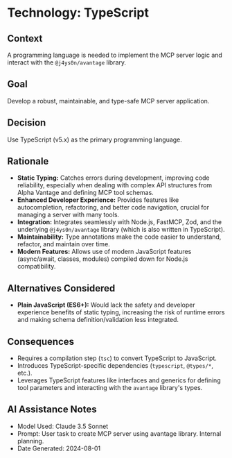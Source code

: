 # Technology: TypeScript

## Context

A programming language is needed to implement the MCP server logic and interact with the `@j4ys0n/avantage` library.

## Goal

Develop a robust, maintainable, and type-safe MCP server application.

## Decision

Use TypeScript (v5.x) as the primary programming language.

## Rationale

-   **Static Typing:** Catches errors during development, improving code reliability, especially when dealing with complex API structures from Alpha Vantage and defining MCP tool schemas.
-   **Enhanced Developer Experience:** Provides features like autocompletion, refactoring, and better code navigation, crucial for managing a server with many tools.
-   **Integration:** Integrates seamlessly with Node.js, FastMCP, Zod, and the underlying `@j4ys0n/avantage` library (which is also written in TypeScript).
-   **Maintainability:** Type annotations make the code easier to understand, refactor, and maintain over time.
-   **Modern Features:** Allows use of modern JavaScript features (async/await, classes, modules) compiled down for Node.js compatibility.

## Alternatives Considered

-   **Plain JavaScript (ES6+):** Would lack the safety and developer experience benefits of static typing, increasing the risk of runtime errors and making schema definition/validation less integrated.

## Consequences

-   Requires a compilation step (`tsc`) to convert TypeScript to JavaScript.
-   Introduces TypeScript-specific dependencies (`typescript`, `@types/*`, etc.).
-   Leverages TypeScript features like interfaces and generics for defining tool parameters and interacting with the `avantage` library's types.

## AI Assistance Notes

-   Model Used: Claude 3.5 Sonnet
-   Prompt: User task to create MCP server using avantage library. Internal planning.
-   Date Generated: 2024-08-01

